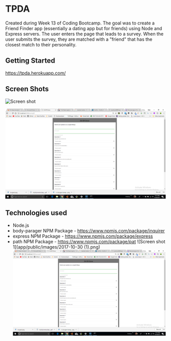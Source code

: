  # TPDA
 
 Created during Week 13 of Coding Bootcamp. The goal was to create a Friend Finder app (essentially a dating app but for friends) using Node and Express servers. The user enters the page that leads to a survey. When the user submits the survey, they are matched with a "friend" that has the closest match to their personality.

## Getting Started

 https://tpda.herokuapp.com/

## Screen Shots

 ![Screen shot](app/public/images/2017-10-30(1).png)

 ![Screen shot 2](app/public/images/2017-10-30.png)

 ## Technologies used
 - Node.js
 - body-parager NPM Package - https://www.npmjs.com/package/inquirer
 - express NPM Package - https://www.npmjs.com/package/express
 - path NPM Package - https://www.npmjs.com/package/pat
 ![Screen shot 1](app/public/images/2017-10-30 (1).png)
 ![Screen shot 2](app/public/images/2017-10-30.png)

